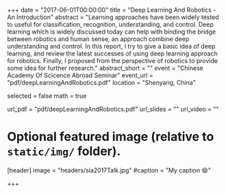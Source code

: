 +++
date = "2017-06-01T00:00:00"
title = "Deep Learning And Robotics - An Introduction"
abstract = "Learning approaches have been widely tested to useful for classification, recognition, understanding, and control. Deep learning which is widely discussed today can help with binding the bridge between robotics and human sense, an approach combine deep understanding and control. In this report, I try to give a basic idea of deep learning, and review the latest successes of using deep learning approach for robotics. Finally, I proposed from the perspective of robotics to provide some idea for further research."
abstract_short = ""
event = "Chinese Academy Of Scicence Abroad Seminar"
event_url = "pdf/deepLearningAndRobotics.pdf"
location = "Shenyang, China"

selected = false
math = true

url_pdf = "pdf/deepLearningAndRobotics.pdf"
url_slides = ""
url_video = ""

# Optional featured image (relative to `static/img/` folder).
[header]
image = "headers/sia2017Talk.jpg"
#caption = "My caption :smile:"

+++



